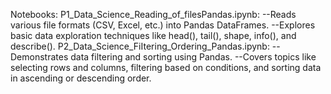 Notebooks:
P1_Data_Science_Reading_of_filesPandas.ipynb:
--Reads various file formats (CSV, Excel, etc.) into Pandas DataFrames.
--Explores basic data exploration techniques like head(), tail(), shape, info(), and describe().
P2_Data_Science_FiItering_Ordering_Pandas.ipynb:
--Demonstrates data filtering and sorting using Pandas.
--Covers topics like selecting rows and columns, filtering based on conditions, and sorting data in ascending or descending order.

